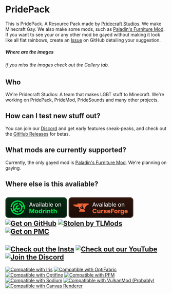<!-- Cuties -->
# PridePack
This is PridePack. A Resource Pack made by [Pridecraft Studios](https://github.com/pridecraft-studios). We make Minecraft Gay.
We also make some mods, such as [Paladin's Furniture Mod](https://modrinth.com/mod/paladins-furniture). If you want to see your  or any other mod be gayed without making it look like all flat rainbows, create an [Issue](https://github.com/Pridecraft-Studios/pridepack/issues/new) on GitHub detailing your suggestion.

##### Where are the images
###### if you miss the images check out the Gallery tab.
## Who
We're Pridecraft Studios: A team that makes LGBT stuff to Minecraft. We're working on PridePack, PrideMod, PrideSounds and many other projects.
## How can I test new stuff out?
You can join our [Discord](https://discord.pridecraft.gay) and get early features sneak-peaks, and check out the [GitHub Releases](https://github.com/Pridecraft-Studios/pridepack/releases) for betas.
## What mods are currently supported?
Currently, the only gayed mod is [Paladin's Furniture Mod](https://modrinth.com/mod/paladins-furniture). We're planning on gaying.
## Where else is this avaliable?
[![Get on Modrinth](https://github.com/intergrav/devins-badges/blob/v3/assets/cozy/available/modrinth_64h.png?raw=true)](https://modrinth.com/resourcepack/pridepack) [![Get on CurseForge](https://github.com/intergrav/devins-badges/blob/v3/assets/cozy/available/curseforge_64h.png?raw=true)](https://www.curseforge.com/minecraft/texture-packs/pride-pack) [![Get on GitHub](https://github.com/Nu-Git/questionmark-badges/blob/main/pridepack-4.20/Avaliable%20on%20Github.png?raw=true)](https://github.com/Pridecraft-Studios/pridepack) [![Stolen by TLMods](https://github.com/Nu-Git/questionmark-badges/blob/main/pridepack-4.20/Stolen%20By%20TLMods.png?raw=true)](https://tlmods.org/en/resourcepacks/pride-pack-v3/) [![Get on PMC](https://github.com/Nu-Git/questionmark-badges/blob/main/badges/1Xpng/Avaliable%20On%20PMC@1x.png?raw=true)](https://www.planetminecraft.com/member/canalnu/)
---
[![Check out the Insta](https://github.com/Nu-Git/questionmark-badges/blob/main/pridepack-4.20/Check%20Out%20Instagram.png?raw=true)](https://www.instagram.com/pridecraftstudios/) [![Check out our YouTube](https://github.com/Nu-Git/questionmark-badges/blob/main/pridepack-4.20/Check%20Out%20Youtube.png?raw=true)](https://www.youtube.com/@PrideCraftStudios) [![Join the Discord](https://github.com/Nu-Git/questionmark-badges/blob/main/badges/1Xpng/Join%20the%20Discord@1x.png?raw=true)](https://discord.pridecraft.gay)
---
[![Compatible with Iris](https://github.com/Nu-Git/questionmark-badges/blob/main/badges/1Xpng/Compatible%20with%20Iris%20Shaders@1x-1.png?raw=true)](https://irisshaders.net/) [![Compatible with OptiFabric](https://github.com/Nu-Git/questionmark-badges/blob/main/badges/1Xpng/Compatible%20with%20Optifabric@1x.png?raw=true)](https://www.curseforge.com/minecraft/mc-mods/optifabric) [![Compatible with Optifine](https://github.com/Nu-Git/questionmark-badges/blob/main/badges/1Xpng/Compatible%20with%20Optifine@1x.png?raw=true)](https://optifine.net)
[![Compatible with PFM](https://github.com/Nu-Git/questionmark-badges/blob/main/badges/1Xpng/Compatible%20with%20PFM@1x.png?raw=true)](https://modrinth.com/mod/paladins-furniture) [![Compatible with Sodium](https://github.com/Nu-Git/questionmark-badges/blob/main/badges/1Xpng/Compatible%20with%20Sodium@1x.png?raw=true)](https://modrinth.com/mod/sodium)
[![Compatibble with VulkanMod (Probably)](https://github.com/Nu-Git/questionmark-badges/blob/main/pridepack-4.20/Compatible%20with%20VulkanMod.png?raw=true)](https://modrinth.com/mod/vulkanmod) [![Compatible with Canvas Renderer](https://github.com/Nu-Git/questionmark-badges/blob/main/pridepack-4.20/Compatible%20with%20Canvas.png?raw=true)](https://modrinth.com/mod/canvas)
<!--stackedit_data:
eyJoaXN0b3J5IjpbMTE5NDc5MTU2M119
-->